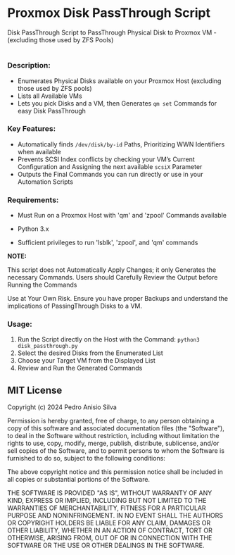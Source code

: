 # Proxmox Disk PassThrough Script
Disk PassThrough Script to PassThrough Physical Disk to Proxmox VM - (excluding those used by ZFS Pools)
#

### Description:

* Enumerates Physical Disks available on your Proxmox Host (excluding those used by ZFS pools)
* Lists all Available VMs
* Lets you pick Disks and a VM, then Generates `qm set` Commands for easy Disk PassThrough

### Key Features: 

* Automatically finds `/dev/disk/by-id` Paths, Prioritizing WWN Identifiers when available
* Prevents SCSI Index conflicts by checking your VM’s Current Configuration and Assigning the next available `scsiX` Parameter
* Outputs the Final Commands you can run directly or use in your Automation Scripts

### Requirements: 

* Must Run on a Proxmox Host with 'qm' and 'zpool' Commands available

* Python 3.x

* Sufficient privileges to run 'lsblk', 'zpool', and 'qm' commands

**NOTE:**

This script does not Automatically Apply Changes; it only Generates 
the necessary Commands. Users should Carefully Review the Output 
before Running the Commands

Use at Your Own Risk. Ensure you have proper Backups and understand 
the implications of PassingThrough Disks to a VM.

### Usage: 

1. Run the Script directly on the Host with the Command: `python3 disk_passthrough.py`
2. Select the desired Disks from the Enumerated List
3. Choose your Target VM from the Displayed List
4. Review and Run the Generated Commands

## MIT License

Copyright (c) 2024 Pedro Anisio Silva

Permission is hereby granted, free of charge, to any person obtaining a copy
of this software and associated documentation files (the "Software"), to deal
in the Software without restriction, including without limitation the rights
to use, copy, modify, merge, publish, distribute, sublicense, and/or sell
copies of the Software, and to permit persons to whom the Software is
furnished to do so, subject to the following conditions:

The above copyright notice and this permission notice shall be included in all
copies or substantial portions of the Software.

THE SOFTWARE IS PROVIDED "AS IS", WITHOUT WARRANTY OF ANY KIND, EXPRESS OR
IMPLIED, INCLUDING BUT NOT LIMITED TO THE WARRANTIES OF MERCHANTABILITY,
FITNESS FOR A PARTICULAR PURPOSE AND NONINFRINGEMENT. IN NO EVENT SHALL THE
AUTHORS OR COPYRIGHT HOLDERS BE LIABLE FOR ANY CLAIM, DAMAGES OR OTHER
LIABILITY, WHETHER IN AN ACTION OF CONTRACT, TORT OR OTHERWISE, ARISING FROM,
OUT OF OR IN CONNECTION WITH THE SOFTWARE OR THE USE OR OTHER DEALINGS IN THE
SOFTWARE.
